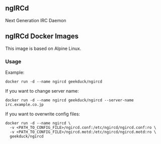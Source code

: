 ## ngIRCd

Next Generation IRC Daemon

## ngIRCd Docker Images

This image is based on Alpine Linux.

### Usage

Example:

    docker run -d --name ngircd geekduck/ngircd


If you want to change server name:

    docker run -d --name ngircd geekduck/ngircd --server-name irc.example.co.jp


If you want to overwrite config files:

    docker run -d --name ngircd \
      -v <PATH_TO_CONFIG_FILE>/ngircd.conf:/etc/ngircd/ngircd.conf:ro \
      -v <PATH_TO_CONFIG_FILE>/ngircd.motd:/etc/ngircd/ngircd.motd:ro \
      geekduck/ngircd
